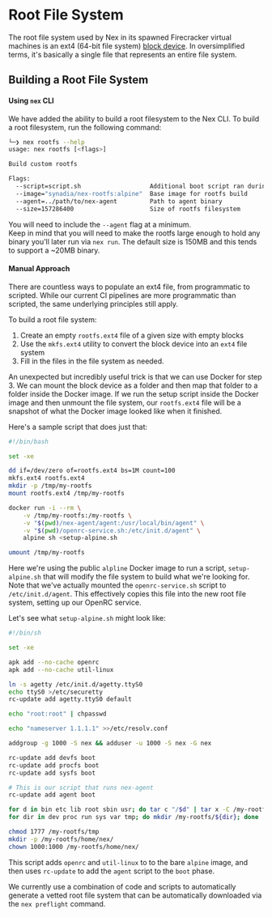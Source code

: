 # Root File System
The root file system used by Nex in its spawned Firecracker virtual machines is an ext4 (64-bit file system) [block device](https://linux-kernel-labs.github.io/refs/heads/master/labs/block_device_drivers.html). In oversimplified terms, it's basically a single file that represents an entire file system.

## Building a Root File System
#### Using `nex` CLI
We have added the ability to build a root filesystem to the Nex CLI.  To build a root filesystem, run the following command:

```bash
└─❯ nex rootfs --help
usage: nex rootfs [<flags>]

Build custom rootfs

Flags:
  --script=script.sh                   Additional boot script ran during initialization
  --image="synadia/nex-rootfs:alpine"  Base image for rootfs build
  --agent=../path/to/nex-agent         Path to agent binary
  --size=157286400                     Size of rootfs filesystem
```

You will need to include the `--agent` flag at a minimum.  
Keep in mind that you will need to make the rootfs large enough to hold any binary you'll later run via `nex run`.  The default size is 150MB and this tends to support a ~20MB binary.


#### Manual Approach
There are countless ways to populate an ext4 file, from programmatic to scripted. While our current CI pipelines are more programmatic than scripted, the same underlying principles still apply.

To build a root file system:

1. Create an empty `rootfs.ext4` file of a given size with empty blocks
2. Use the `mkfs.ext4` utility to convert the block device into an `ext4` file system
3. Fill in the files in the file system as needed.

An unexpected but incredibly useful trick is that we can use Docker for step 3. We can mount the block device as a folder and then map that folder to a folder inside the Docker image. If we run the setup script inside the Docker image and then unmount the file system, our `rootfs.ext4` file will be a snapshot of what the Docker image looked like when it finished.

Here's a sample script that does just that:

```bash
#!/bin/bash

set -xe

dd if=/dev/zero of=rootfs.ext4 bs=1M count=100
mkfs.ext4 rootfs.ext4
mkdir -p /tmp/my-rootfs
mount rootfs.ext4 /tmp/my-rootfs

docker run -i --rm \
    -v /tmp/my-rootfs:/my-rootfs \
    -v "$(pwd)/nex-agent/agent:/usr/local/bin/agent" \
    -v "$(pwd)/openrc-service.sh:/etc/init.d/agent" \
    alpine sh <setup-alpine.sh

umount /tmp/my-rootfs
```

Here we're using the public `alpline` Docker image to run a script, `setup-alpine.sh` that will modify the file system to build what we're looking for. Note that we've actually mounted the `openrc-service.sh` script to `/etc/init.d/agent`. This effectively copies this file into the new root file system, setting up our OpenRC service.

Let's see what `setup-alpine.sh` might look like:

```bash
#!/bin/sh

set -xe

apk add --no-cache openrc
apk add --no-cache util-linux

ln -s agetty /etc/init.d/agetty.ttyS0
echo ttyS0 >/etc/securetty
rc-update add agetty.ttyS0 default

echo "root:root" | chpasswd

echo "nameserver 1.1.1.1" >>/etc/resolv.conf

addgroup -g 1000 -S nex && adduser -u 1000 -S nex -G nex

rc-update add devfs boot
rc-update add procfs boot
rc-update add sysfs boot

# This is our script that runs nex-agent
rc-update add agent boot

for d in bin etc lib root sbin usr; do tar c "/$d" | tar x -C /my-rootfs; done
for dir in dev proc run sys var tmp; do mkdir /my-rootfs/${dir}; done

chmod 1777 /my-rootfs/tmp
mkdir -p /my-rootfs/home/nex/
chown 1000:1000 /my-rootfs/home/nex/
```

This script adds `openrc` and `util-linux` to to the bare `alpine` image, and then uses `rc-update` to add the `agent` script to the `boot` phase.

We currently use a combination of code and scripts to automatically generate a vetted root file system that can be automatically downloaded via the `nex preflight` command.
